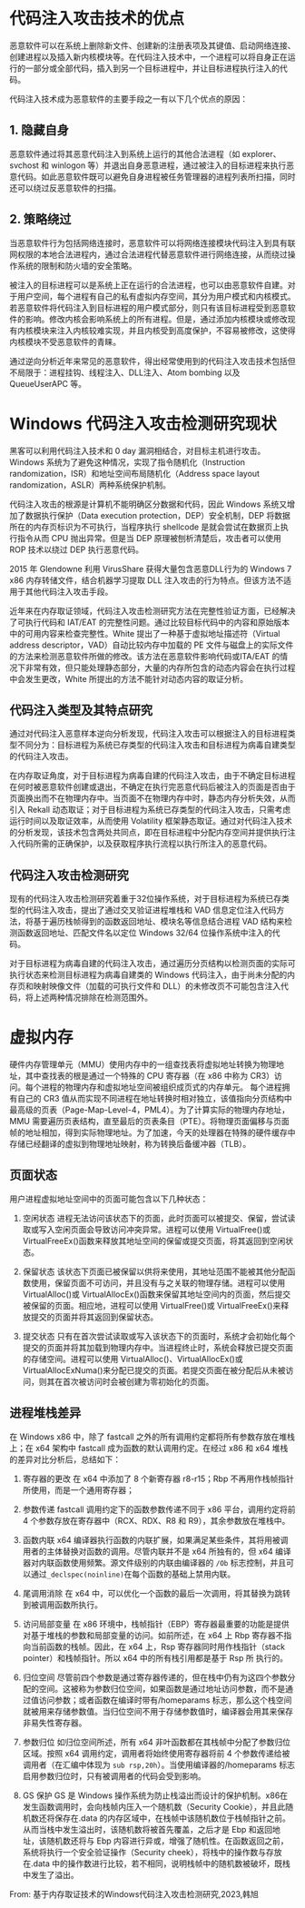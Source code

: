 # 代码注入攻击技术的优点

恶意软件可以在系统上删除新文件、创建新的注册表项及其键值、启动网络连接、创建进程以及插入新内核模块等。在代码注入技术中，一个进程可以将自身正在运行的一部分或全部代码，插入到另一个目标进程中，并让目标进程执行注入的代码。

代码注入技术成为恶意软件的主要手段之一有以下几个优点的原因：

## 1. 隐藏自身

恶意软件通过将其恶意代码注入到系统上运行的其他合法进程（如 explorer、svchost 和 winlogon 等）并退出自身恶意进程，通过被注入的目标进程来执行恶意代码。如此恶意软件既可以避免自身进程被任务管理器的进程列表所扫描，同时还可以绕过反恶意软件的扫描。

## 2. 策略绕过

当恶意软件行为包括网络连接时，恶意软件可以将网络连接模块代码注入到具有联网权限的本地合法进程内，通过合法进程代替恶意软件进行网络连接，从而绕过操作系统的限制和防火墙的安全策略。

被注入的目标进程可以是系统上正在运行的合法进程，也可以由恶意软件自建。对于用户空间，每个进程有自己的私有虚拟内存空间，其分为用户模式和内核模式。若恶意软件将代码注入到目标进程的用户模式部分，则只有该目标进程受到恶意软件的影响。修改内核会影响系统上的所有进程。但是，通过添加内核模块或修改现有内核模块来注入内核较难实现，并且内核受到高度保护，不容易被修改，这使得内核模块不受恶意软件的青睐。

通过逆向分析近年来常见的恶意软件，得出经常使用到的代码注入攻击技术包括但不局限于：进程挂钩、线程注入、DLL注入、Atom bombing 以及QueueUserAPC 等。


# Windows 代码注入攻击检测研究现状

黑客可以利用代码注入技术和 0 day 漏洞相结合，对目标主机进行攻击。Windows 系统为了避免这种情况，实现了指令随机化（Instruction randomization，ISR）和地址空间布局随机化（Address space layout randomization，ASLR）两种系统保护机制。

代码注入攻击的根源是计算机不能明确区分数据和代码，因此 Windows 系统又增加了数据执行保护（Data execution protection，DEP）安全机制，DEP 将数据所在的内存页标识为不可执行，当程序执行 shellcode 是就会尝试在数据页上执行指令从而 CPU 抛出异常。但是当 DEP 原理被刨析清楚后，攻击者可以使用 ROP 技术以绕过 DEP 执行恶意代码。

2015 年 Glendowne 利用 VirusShare 获得大量包含恶意DLL行为的 Windows 7 x86 内存转储文件，结合机器学习提取 DLL 注入攻击的行为特点。但该方法不适用于其他代码注入攻击手段。

近年来在内存取证领域，代码注入攻击检测研究方法在完整性验证方面，已经解决了可执行代码和 IAT/EAT 的完整性问题。通过比较目标代码中的内容和原始版本中的可用内容来检查完整性。White 提出了一种基于虚拟地址描述符（Virtual address descriptor，VAD）自动比较内存中加载的 PE 文件与磁盘上的实际文件的方法来检测恶意软件所做的修改。该方法在恶意软件影响代码或ITA/EAT 的情况下非常有效，但只能处理静态部分，大量的内存所包含的动态内容会在执行过程中会发生更改，White 所提出的方法不能针对动态内容的取证分析。

## 代码注入类型及其特点研究

通过对代码注入恶意样本逆向分析发现，代码注入攻击可以根据注入的目标进程类型不同分为：目标进程为系统已存类型的代码注入攻击和目标进程为病毒自建类型的代码注入攻击。

在内存取证角度，对于目标进程为病毒自建的代码注入攻击，由于不确定目标进程在何时被恶意软件创建或退出，不确定在执行完恶意代码后被注入的页面是否由于页面换出而不在物理内存中。当页面不在物理内存中时，静态内存分析失效，从而引入 Rekall 动态取证；对于目标进程为系统已存类型的代码注入攻击，只需考虑运行时间以及取证效率，从而使用 Volatility 框架静态取证。通过对代码注入技术的分析发现，该技术包含两处共同点，即在目标进程中分配内存空间并提供执行注入代码所需的正确保护，以及获取程序执行流程以执行所注入的恶意代码。

## 代码注入攻击检测研究

现有的代码注入攻击检测研究着重于32位操作系统，对于目标进程为系统已存类型的代码注入攻击，提出了通过交叉验证进程堆栈和 VAD 信息定位注入代码方法，将基于遍历栈帧得到的函数返回地址、模块名等信息结合进程 VAD 结构来检测函数返回地址、匹配文件名以定位 Windows 32/64 位操作系统中注入的代码。

对于目标进程为病毒自建的代码注入攻击，通过遍历分页结构以检测页面的实际可执行状态来检测目标进程为病毒自建类的 Windows 代码注入，由于尚未分配的内存页和映射映像文件（加载的可执行文件和 DLL）的未修改页不可能包含注入代码，将上述两种情况排除在检测范围外。


# 虚拟内存

硬件内存管理单元（MMU）使用内存中的一组查找表将虚拟地址转换为物理地址，其中查找表的根是通过一个特殊的 CPU 寄存器（在 x86 中称为 CR3）访问。每个进程的物理内存和虚拟地址空间被组织成页式的内存单元。
每个进程拥有自己的 CR3 值从而实现不同进程在地址转换时相对独立，该值指向分页结构中最高级的页表（Page-Map-Level-4，PML4）。为了计算实际的物理内存地址，MMU 需要遍历页表结构，直至最后的页表条目（PTE）。将物理页面偏移与页面帧的地址相加，得到实际物理地址。为了加速，今天的处理器在特殊的硬件缓存中存储已经翻译的虚拟到物理地址映射，称为转换后备缓冲器（TLB）。

## 页面状态

用户进程虚拟地址空间中的页面可能包含以下几种状态：

1. 空闲状态 进程无法访问该状态下的页面，此时页面可以被提交、保留，尝试读取或写入空闲页面会导致访问冲突异常。进程可以使用 VirtualFree()或VirtualFreeEx()函数来释放其地址空间的保留或提交页面，将其返回到空闲状态。

2. 保留状态 该状态下页面已被保留以供将来使用，其地址范围不能被其他分配函数使用，保留页面不可访问，并且没有与之关联的物理存储。进程可以使用 VirtualAlloc()或 VirtualAllocEx()函数来保留其地址空间内的页面，然后提交被保留的页面。相应地，进程可以使用 VirtualFree()或 VirtualFreeEx()来释放提交的页面并将其返回到保留状态。

3. 提交状态 只有在首次尝试读取或写入该状态下的页面时，系统才会初始化每个提交的页面并将其加载到物理内存中。当进程终止时，系统会释放已提交页面的存储空间。进程可以使用 VirtualAlloc()、VirtualAllocEx()或VirtualAllocExNuma()来分配已提交的页面。若提交页面在被分配后从未被访问，则其在首次被访问时会被创建为零初始化的页面。

## 进程堆栈差异

在 Windows x86 中，除了 fastcall 之外的所有调用约定都将所有参数存放在堆栈上；在 x64 架构中 fastcall 成为函数的默认调用约定。在经过 x86 和 x64 堆栈的差异对比分析后，总结如下：

1. 寄存器的更改 在 x64 中添加了 8 个新寄存器 r8-r15；Rbp 不再用作栈帧指针所使用，而是一个通用寄存器；

2. 参数传递 fastcall 调用约定下的函数参数传递不同于 x86 平台，调用约定将前 4 个参数存放在寄存器中（RCX、RDX、R8 和 R9），其余参数放在堆栈中。

3. 函数内联 x64 编译器执行函数的内联扩展，如果满足某些条件，其将用被调用者的主体替换对函数的调用。尽管内联并不是 x64 所独有的，但 x64 编译器对内联函数使用频繁。源文件级别的内联由编译器的 `/Ob` 标志控制，并且可以通过`_declspec(noinline)`在每个函数的基础上禁用内联。

4. 尾调用消除 在 x64 中，可以优化一个函数的最后一次调用，将其替换为跳转到被调用函数所执行。

5. 访问局部变量 在 x86 环境中，栈帧指针（EBP）寄存器最重要的功能是提供对基于堆栈的参数和局部变量的访问。如前所述，在 x64 上 Rbp 寄存器不指向当前函数的栈帧。因此，在 x64 上，Rsp 寄存器同时用作栈指针（stack pointer）和栈帧指针。所以 x64 中的所有栈引用都是基于 Rsp 所 执行的。

6. 归位空间 尽管前四个参数是通过寄存器传递的，但在栈中仍有为这四个参数分配的空间。这被称为参数归位空间，如果函数是通过地址访问参数，而不是通过值访问参数；或者函数在编译时带有/homeparams 标志，那么这个栈空间就被用来存储参数值。当归位空间不用于存储参数值时，编译器会用其来保存非易失性寄存器。

7. 参数归位 如归位空间所述，所有 x64 非叶函数都在其栈帧中分配了参数归位区域。按照 x64 调用约定，调用者将始终使用寄存器将前 4 个参数传递给被调用者（在汇编中体现为 `sub rsp,20h`）。当使用编译器的/homeparams 标志启用参数归位时，只有被调用者的代码会受到影响。

8. GS 保护 GS 是 Windows 操作系统为防止栈溢出而设计的保护机制。x86在发生函数调用时，会向栈帧内压入一个随机数（Security Cookie），并且此随机数还将保存在.data 的内存区域中，在栈帧中该随机数位于栈帧指针之前。从而当栈中发生溢出时，该随机数将被首先覆盖，之后才是 Ebp 和返回地址，该随机数还将与 Ebp 内容进行异或，增强了随机性。在函数返回之前，系统将执行一个安全验证操作（Security cheek），将栈中的操作数与存放在.data 中的操作数进行比较，若不相同，说明栈帧中的随机数被破坏，既栈中发生了溢出。

From: 基于内存取证技术的Windows代码注入攻击检测研究,2023,韩旭
